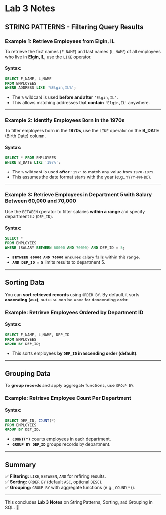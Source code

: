 # Lab 3 Notes

## **STRING PATTERNS - Filtering Query Results**

### **Example 1: Retrieve Employees from Elgin, IL**
To retrieve the first names (`F_NAME`) and last names (`L_NAME`) of all employees who live in **Elgin, IL**, use the `LIKE` operator.

#### **Syntax:**
```sql
SELECT F_NAME, L_NAME
FROM EMPLOYEES
WHERE ADDRESS LIKE '%Elgin,IL%';
```

- The `%` wildcard is used **before and after** `'Elgin,IL'`.
- This allows matching addresses that **contain** `'Elgin,IL'` anywhere.

---

### **Example 2: Identify Employees Born in the 1970s**
To filter employees born in the **1970s**, use the `LIKE` operator on the **B_DATE** (Birth Date) column.

#### **Syntax:**
```sql
SELECT * FROM EMPLOYEES
WHERE B_DATE LIKE '197%';
```
- The `%` wildcard is used **after** `'197'` to match any value from `1970-1979`.
- This assumes the date format starts with the year (e.g., `YYYY-MM-DD`).

---

### **Example 3: Retrieve Employees in Department 5 with Salary Between 60,000 and 70,000**
Use the `BETWEEN` operator to filter salaries **within a range** and specify department ID (`DEP_ID`).

#### **Syntax:**
```sql
SELECT *
FROM EMPLOYEES
WHERE (SALARY BETWEEN 60000 AND 70000) AND DEP_ID = 5;
```
- **`BETWEEN 60000 AND 70000`** ensures salary falls within this range.
- **`AND DEP_ID = 5`** limits results to department 5.

---

## **Sorting Data**
You can **sort retrieved records** using `ORDER BY`.
By default, it sorts **ascending (`ASC`)**, but `DESC` can be used for descending order.

### **Example: Retrieve Employees Ordered by Department ID**
#### **Syntax:**
```sql
SELECT F_NAME, L_NAME, DEP_ID
FROM EMPLOYEES
ORDER BY DEP_ID;
```
- This sorts employees **by `DEP_ID` in ascending order (default)**.

---

## **Grouping Data**
To **group records** and apply aggregate functions, use `GROUP BY`.

### **Example: Retrieve Employee Count Per Department**
#### **Syntax:**
```sql
SELECT DEP_ID, COUNT(*)
FROM EMPLOYEES
GROUP BY DEP_ID;
```
- **`COUNT(*)`** counts employees in each department.
- **`GROUP BY DEP_ID`** groups records by department.

---

## **Summary**
✅ **Filtering:** `LIKE`, `BETWEEN`, `AND` for refining results.  
✅ **Sorting:** `ORDER BY` (default `ASC`, optional `DESC`).  
✅ **Grouping:** `GROUP BY` with aggregate functions (e.g., `COUNT(*)`).

---

This concludes **Lab 3 Notes** on String Patterns, Sorting, and Grouping in SQL. 🚀
